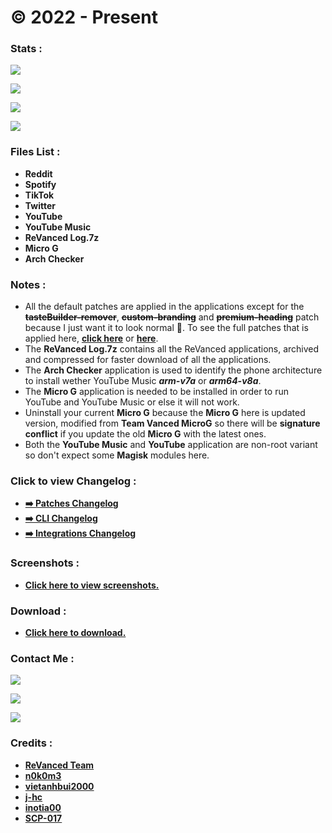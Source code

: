 # © 2022 - Present

### **Stats :**
![](https://img.shields.io/github/workflow/status/SCP-017/debug/Build%20ReVanced?label=BUILD%20REVANCED&style=for-the-badge)

![](https://img.shields.io/github/v/release/SCP-017/ReVanced-Download?label=RELEASE%20VERSION&color=blue&style=for-the-badge)

![](https://img.shields.io/github/downloads/SCP-017/ReVanced-Download/total?label=TOTAL%20DOWNLOADS&color=blue&style=for-the-badge)

![](https://img.shields.io/github/issues/revanced/revanced-patches/bug?color=red&label=PATCH%20BUGS&style=for-the-badge)

### **Files List :**
- **Reddit**
- **Spotify**
- **TikTok**
- **Twitter**
- **YouTube**
- **YouTube Music**
- **ReVanced Log.7z**
- **Micro G**
- **Arch Checker**

### **Notes :**
- All the default patches are applied in the applications except for the **~~tasteBuilder-remover~~**, **~~custom-branding~~** and **~~premium-heading~~** patch because I just want it to look normal 🤦. To see the full patches that is applied here, [**click here**](https://github.com/SCP-017/ReVanced-Download/tree/main/patches) or [**here**](https://github.com/revanced/revanced-patches).
- The **ReVanced Log.7z** contains all the ReVanced applications, archived and compressed for faster download of all the applications.
- The **Arch Checker** application is used to identify the phone architecture to install wether YouTube Music ***arm-v7a*** or ***arm64-v8a***.
- The **Micro G** application is needed to be installed in order to run YouTube and YouTube Music or else it will not work.
- Uninstall your current **Micro G** because the **Micro G** here is updated version, modified from **Team Vanced MicroG** so there will be **signature conflict** if you update the old **Micro G** with the latest ones.
- Both the **YouTube Music** and **YouTube** application are non-root variant so don't expect some **Magisk** modules here.

### **Click to view Changelog :**
- [**➡️ Patches Changelog**](https://github.com/revanced/revanced-patches/releases)
- [**➡️ CLI Changelog**](https://github.com/revanced/revanced-cli/releases)
- [**➡️ Integrations Changelog**](https://github.com/revanced/revanced-integrations/releases)

### **Screenshots :**
- [**Click here to view screenshots.**](https://github.com/SCP-017/ReVanced-Download/blob/main/assets/screenshots/preview/screenshots.md)

### **Download :**
- [**Click here to download.**](https://github.com/SCP-017/ReVanced-Download/releases)

### **Contact Me :**
[![](https://img.shields.io/badge/ProtonMail-8B89CC?style=for-the-badge&logo=protonmail&logoColor=white)](mailto:ph.server@pm.me)

[![](https://img.shields.io/badge/GitHub-100000?style=for-the-badge&logo=github&logoColor=white)](https://github.com/SCP-017)

[![](https://img.shields.io/badge/Messenger-00B2FF?style=for-the-badge&logo=messenger&logoColor=white)](https://m.me/fb.me.2)

### **Credits :**
- [**ReVanced Team**](https://github.com/revanced)
- [**n0k0m3**](https://github.com/n0k0m3)
- [**vietanhbui2000**](https://github.com/vietanhbui2000)
- [**j-hc**](https://github.com/j-hc)
- [**inotia00**](https://github.com/inotia00)
- [**SCP-017**](https://phc.onl/members/scp-017.1530736)
